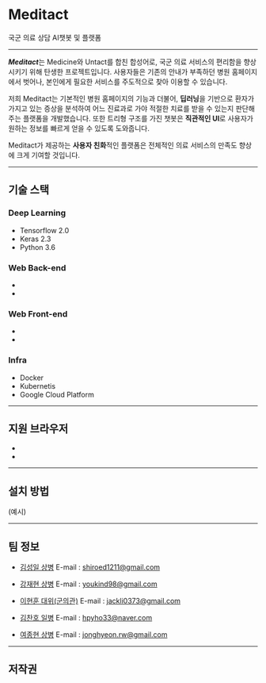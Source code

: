 # Meditact

국군 의료 상담   AI챗봇 및 플랫폼

---

 ***Meditact***는 Medicine와 Untact를 합친 합성어로, 국군 의료 서비스의 편리함을 향상시키기 위해 탄생한 프로젝트입니다. 사용자들은 기존의 안내가 부족하던 병원 홈페이지에서 벗어나, 본인에게 필요한 서비스를 주도적으로 찾아 이용할 수 있습니다.

저희 Meditact는 기본적인 병원 홈페이지의 기능과 더불어, **딥러닝**을 기반으로 환자가 가지고 있는 증상을 분석하여 어느 진료과로 가야 적절한 치료를 받을 수 있는지 판단해주는 플랫폼을 개발했습니다. 또한 트리형 구조를 가진 챗봇은 **직관적인 UI**로 사용자가 원하는 정보를 빠르게 얻을 수 있도록 도와줍니다.

Meditact가 제공하는 **사용자 친화**적인 플랫폼은 전체적인 의료 서비스의 만족도 향상에 크게 기여할 것입니다.


---

## 기술 스택

### Deep Learning
 * Tensorflow 2.0
 * Keras 2.3
 * Python 3.6

### Web Back-end
 * 
 * 

### Web Front-end
 * 
 * 
 
### Infra
*  Docker
*  Kubernetis
* Google Cloud Platform 

---

## 지원 브라우저

 -  
 - 
 
---

## 설치 방법

(예시)

---

## 팀 정보

- [김성일 상병](https://github.com/kshired) E-mail :  shiroed1211@gmail.com

- [강재현 상병](https://github.com/ashhyun) E-mail : youkind98@gmail.com

- [이현훈 대위(군의관)](https://github.com/hyeonhoonlee)  E-mail : jackli0373@gmail.com

- [김찬호 일병](https://github.com/chanhhoo) E-mail :  hpyho33@naver.com

- [여종현 상병](https://github.com/mindgitrwx) E-mail :  jonghyeon.rw@gmail.com

---

## 저작권
